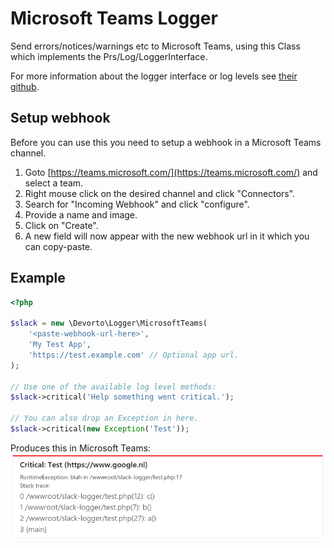 # Microsoft Teams Logger
Send errors/notices/warnings etc to Microsoft Teams,
using this Class which implements the Prs/Log/LoggerInterface.

For more information about the logger interface or log levels see [their github](https://github.com/php-fig/fig-standards/blob/master/accepted/PSR-3-logger-interface.md).

## Setup webhook
Before you can use this you need to setup a webhook in a Microsoft Teams channel.

1. Goto [https://teams.microsoft.com/](https://teams.microsoft.com/) and select a team.
2. Right mouse click on the desired channel and click "Connectors".
3. Search for "Incoming Webhook" and click "configure".
4. Provide a name and image.
5. Click on "Create".
6. A new field will now appear with the new webhook url in it which you can copy-paste.

## Example
```php
<?php

$slack = new \Devorto\Logger\MicrosoftTeams(
	'<paste-webhook-url-here>',
	'My Test App',
	'https://test.example.com' // Optional app url.
);

// Use one of the available log level methods:
$slack->critical('Help something went critical.');

// You can also drop an Exception in here.
$slack->critical(new Exception('Test'));
```
Produces this in Microsoft Teams:
![Example](example/example.png)
